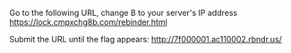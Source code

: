 Go to the following URL, change B to your server's IP address
https://lock.cmpxchg8b.com/rebinder.html

Submit the URL until the flag appears:
http://7f000001.ac110002.rbndr.us/
